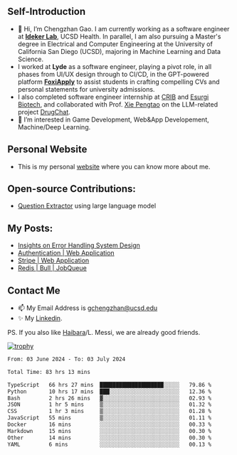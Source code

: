 ## Self-Introduction
- 👋 Hi, I’m Chengzhan Gao. I am currently working as a software engineer at **[Ideker Lab](https://idekerlab.ucsd.edu/)**, UCSD Health. In parallel, I am also pursuing a Master's degree in Electrical and Computer Engineering at the University of California San Diego (UCSD), majoring in Machine Learning and Data Science.
- I worked at **Lyde** as a software engineer, playing a pivot role, in all phases from UI/UX design through to CI/CD, in the GPT-powered platform **[FoxiApply](https://lyde.io)** to assist students in crafting compelling CVs and personal statements for university admissions.
- I also completed software engineer internship at [CRIB](https://apps.apple.com/us/app/crib-for-roommates/id6468918103?platform=iphone) and [Esurgi Biotech](https://myesurgi.com/), and collaborated with Prof. [Xie Pengtao](https://pengtaoxie.github.io/) on the LLM-related project [DrugChat](https://github.com/UCSD-AI4H/drugchat).
- 👀 I’m interested in Game Development, Web&App Developement, Machine/Deep Learning.

## Personal Website
-  This is my personal [website](https://gaochengzhan.netlify.app/) where you can know more about me.

## Open-source Contributions:
- [Question Extractor](https://github.com/nestordemeure/question_extractor) using large language model

## My Posts:
- [Insights on Error Handling System Design](https://gaochengzhan.netlify.app/post/error-handling/)
- [Authentication | Web Application](https://gaochengzhan.netlify.app/post/authentication/)
- [Stripe | Web Application](https://gaochengzhan.netlify.app/post/stripe/)
- [Redis | Bull | JobQueue](https://gaochengzhan.netlify.app/post/job-queue/)

## Contact Me
- 📫 My Email Address is gchengzhan@ucsd.edu
- ✨ My [Linkedin](https://www.linkedin.com/in/chengzhan-christoffel-gao/).

PS. If you also like [Haibara](https://www.detectiveconanworld.com/wiki/Ai_Haibara)/L. Messi, we are already good friends.

[![trophy](https://github-profile-trophy.vercel.app/?username=gaochengzhan&theme=flat&row=1&margin-w=12)](https://github.com/ryo-ma/github-profile-trophy)

<!--START_SECTION:waka-->

```txt
From: 03 June 2024 - To: 03 July 2024

Total Time: 83 hrs 13 mins

TypeScript   66 hrs 27 mins  ████████████████████░░░░░   79.86 %
Python       10 hrs 17 mins  ███░░░░░░░░░░░░░░░░░░░░░░   12.36 %
Bash         2 hrs 26 mins   ▓░░░░░░░░░░░░░░░░░░░░░░░░   02.93 %
JSON         1 hr 5 mins     ▒░░░░░░░░░░░░░░░░░░░░░░░░   01.32 %
CSS          1 hr 3 mins     ▒░░░░░░░░░░░░░░░░░░░░░░░░   01.28 %
JavaScript   55 mins         ▒░░░░░░░░░░░░░░░░░░░░░░░░   01.11 %
Docker       16 mins         ░░░░░░░░░░░░░░░░░░░░░░░░░   00.33 %
Markdown     15 mins         ░░░░░░░░░░░░░░░░░░░░░░░░░   00.30 %
Other        14 mins         ░░░░░░░░░░░░░░░░░░░░░░░░░   00.30 %
YAML         6 mins          ░░░░░░░░░░░░░░░░░░░░░░░░░   00.13 %
```

<!--END_SECTION:waka-->

<!---
gaochengzhan/gaochengzhan is a ✨ special ✨ repository because its `README.md` (this file) appears on your GitHub profile.
You can click the Preview link to take a look at your changes.
--->
